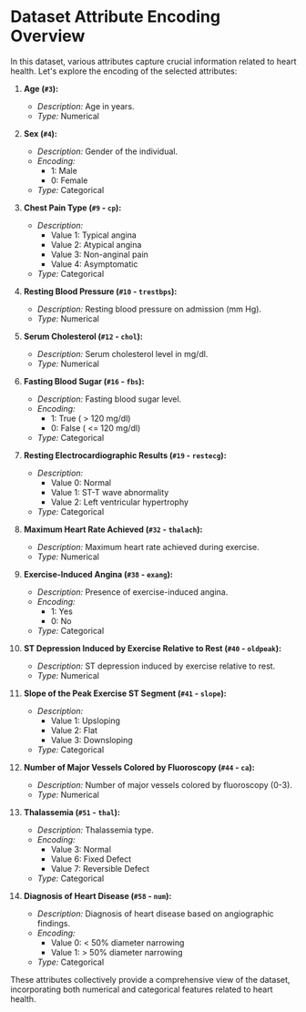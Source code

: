 # Dataset Attribute Encoding Overview

In this dataset, various attributes capture crucial information related to heart health. Let's explore the encoding of the selected attributes:

1. **Age (`#3`):**
   - *Description:* Age in years.
   - *Type:* Numerical

2. **Sex (`#4`):**
   - *Description:* Gender of the individual.
   - *Encoding:* 
     - 1: Male
     - 0: Female
   - *Type:* Categorical

3. **Chest Pain Type (`#9` - `cp`):**
   - *Description:* 
     - Value 1: Typical angina
     - Value 2: Atypical angina
     - Value 3: Non-anginal pain
     - Value 4: Asymptomatic
   - *Type:* Categorical

4. **Resting Blood Pressure (`#10` - `trestbps`):**
   - *Description:* Resting blood pressure on admission (mm Hg).
   - *Type:* Numerical

5. **Serum Cholesterol (`#12` - `chol`):**
   - *Description:* Serum cholesterol level in mg/dl.
   - *Type:* Numerical

6. **Fasting Blood Sugar (`#16` - `fbs`):**
   - *Description:* Fasting blood sugar level.
   - *Encoding:* 
     - 1: True ( > 120 mg/dl)
     - 0: False ( <= 120 mg/dl)
   - *Type:* Categorical

7. **Resting Electrocardiographic Results (`#19` - `restecg`):**
   - *Description:* 
     - Value 0: Normal
     - Value 1: ST-T wave abnormality
     - Value 2: Left ventricular hypertrophy
   - *Type:* Categorical

8. **Maximum Heart Rate Achieved (`#32` - `thalach`):**
   - *Description:* Maximum heart rate achieved during exercise.
   - *Type:* Numerical

9. **Exercise-Induced Angina (`#38` - `exang`):**
   - *Description:* Presence of exercise-induced angina.
   - *Encoding:* 
     - 1: Yes
     - 0: No
   - *Type:* Categorical

10. **ST Depression Induced by Exercise Relative to Rest (`#40` - `oldpeak`):**
    - *Description:* ST depression induced by exercise relative to rest.
    - *Type:* Numerical

11. **Slope of the Peak Exercise ST Segment (`#41` - `slope`):**
    - *Description:* 
      - Value 1: Upsloping
      - Value 2: Flat
      - Value 3: Downsloping
    - *Type:* Categorical

12. **Number of Major Vessels Colored by Fluoroscopy (`#44` - `ca`):**
    - *Description:* Number of major vessels colored by fluoroscopy (0-3).
    - *Type:* Numerical

13. **Thalassemia (`#51` - `thal`):**
    - *Description:* Thalassemia type.
    - *Encoding:* 
      - Value 3: Normal
      - Value 6: Fixed Defect
      - Value 7: Reversible Defect
    - *Type:* Categorical

14. **Diagnosis of Heart Disease (`#58` - `num`):**
    - *Description:* Diagnosis of heart disease based on angiographic findings.
    - *Encoding:* 
      - Value 0: < 50% diameter narrowing
      - Value 1: > 50% diameter narrowing
    - *Type:* Categorical

These attributes collectively provide a comprehensive view of the dataset, incorporating both numerical and categorical features related to heart health.
